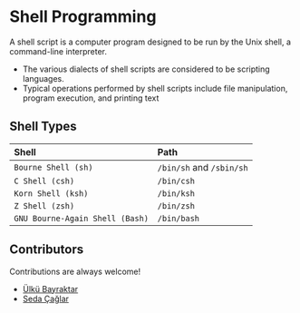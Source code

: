 # Shell Programming

A shell script is a computer program designed to be run by the Unix shell,
a command-line interpreter.
* The various dialects of shell scripts are considered to be scripting languages.
* Typical operations performed by shell scripts include file manipulation, program execution, and printing text


## Shell Types

| Shell                           | Path                     |
| :------------------------------ | :------------------------|
| `Bourne Shell (sh)`             | `/bin/sh` and `/sbin/sh` |
| `C Shell (csh)`                 | `/bin/csh`               |
| `Korn Shell (ksh)`              | `/bin/ksh`               |
| `Z Shell (zsh)`                 | `/bin/zsh`               |
| `GNU Bourne-Again Shell (Bash)` | `/bin/bash`              |


## Contributors

Contributions are always welcome!

- [Ülkü Bayraktar](https://github.com/bayraktarulku)
- [Seda Çağlar](https://github.com/sdcaglar)
